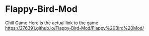 # Flappy-Bird-Mod
Chill Game
Here is the actual link to the game
https://276391.github.io/Flappy-Bird-Mod/Flappy%20Bird%20Mod/
